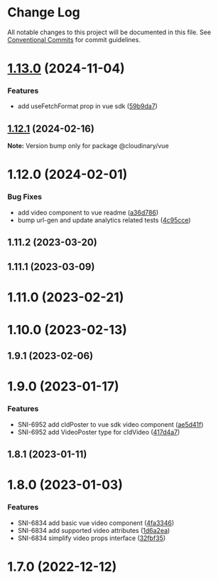 # Change Log

All notable changes to this project will be documented in this file.
See [Conventional Commits](https://conventionalcommits.org) for commit guidelines.

# [1.13.0](https://github.com/cloudinary/frontend-frameworks/compare/@cloudinary/vue@1.12.1...@cloudinary/vue@1.13.0) (2024-11-04)


### Features

* add useFetchFormat prop in vue sdk ([59b9da7](https://github.com/cloudinary/frontend-frameworks/commit/59b9da7ef5889363d65dfb768fd7d66cb5ee3353))





## [1.12.1](https://github.com/cloudinary/frontend-frameworks/compare/@cloudinary/vue@1.12.0...@cloudinary/vue@1.12.1) (2024-02-16)

**Note:** Version bump only for package @cloudinary/vue





# 1.12.0 (2024-02-01)


### Bug Fixes

* add video component to vue readme ([a36d786](https://github.com/cloudinary/frontend-frameworks/commit/a36d786c66ffd90cbb717fb319de99dddfc74f1c))
* bump url-gen and update analytics related tests ([4c95cce](https://github.com/cloudinary/frontend-frameworks/commit/4c95cce77f363ac9ed674f94d38c20b4e0d71f21))



## 1.11.2 (2023-03-20)



## 1.11.1 (2023-03-09)



# 1.11.0 (2023-02-21)



# 1.10.0 (2023-02-13)



## 1.9.1 (2023-02-06)



# 1.9.0 (2023-01-17)


### Features

* SNI-6952 add cldPoster to vue sdk video component ([ae5d41f](https://github.com/cloudinary/frontend-frameworks/commit/ae5d41f8959329530ec49a687d3d5babf0137ec4))
* SNI-6952 add VideoPoster type for cldVideo ([417d4a7](https://github.com/cloudinary/frontend-frameworks/commit/417d4a77b30d614b2508c89ded6a28e58decbc88))



## 1.8.1 (2023-01-11)



# 1.8.0 (2023-01-03)


### Features

* SNI-6834 add basic vue video component ([4fa3346](https://github.com/cloudinary/frontend-frameworks/commit/4fa3346ae74ab0a274a93faca4c6328dc5cb223b))
* SNI-6834 add supported video attributes ([1d6a2ea](https://github.com/cloudinary/frontend-frameworks/commit/1d6a2eaca93d6ca12d300481a7751cb9f6cecc8b))
* SNI-6834 simplify video props interface ([32fbf35](https://github.com/cloudinary/frontend-frameworks/commit/32fbf358fe7115ed90a15e024458a6a76aef5348))



# 1.7.0 (2022-12-12)
